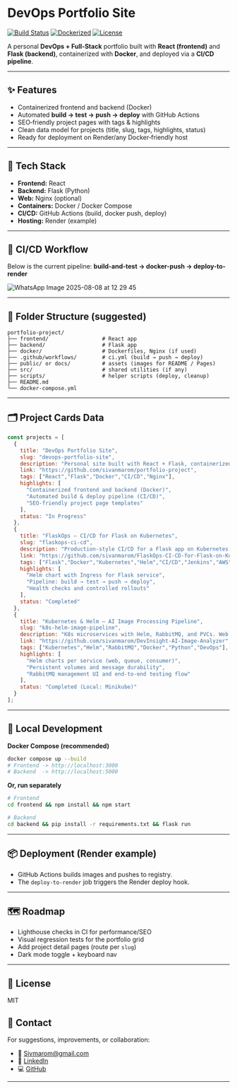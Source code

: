 # DevOps Portfolio Site

[![Build Status](https://img.shields.io/badge/CI-GitHub%20Actions-success)]()
[![Dockerized](https://img.shields.io/badge/Docker-multi--service-blue)]()
[![License](https://img.shields.io/badge/license-MIT-lightgrey)]()

A personal **DevOps + Full‑Stack** portfolio built with **React (frontend)** and **Flask (backend)**, containerized with **Docker**, and deployed via a **CI/CD pipeline**.

---

## ✨ Features
- Containerized frontend and backend (Docker)
- Automated **build → test → push → deploy** with GitHub Actions
- SEO‑friendly project pages with tags & highlights
- Clean data model for projects (title, slug, tags, highlights, status)
- Ready for deployment on Render/any Docker‑friendly host

---

## 🧰 Tech Stack
- **Frontend:** React
- **Backend:** Flask (Python)
- **Web:** Nginx (optional)
- **Containers:** Docker / Docker Compose
- **CI/CD:** GitHub Actions (build, docker push, deploy)
- **Hosting:** Render (example)

---

## 🚀 CI/CD Workflow

Below is the current pipeline: **build-and-test → docker-push → deploy-to-render**


![WhatsApp Image 2025-08-08 at 12 29 45](https://github.com/user-attachments/assets/c976ef9c-b6a7-4aa0-af3c-bdc6b7107ad3)



---

## 🧱 Folder Structure (suggested)
```text
portfolio-project/
├── frontend/                 # React app
├── backend/                  # Flask app
├── docker/                   # Dockerfiles, Nginx (if used)
├── .github/workflows/        # ci.yml (build → push → deploy)
├── public/ or docs/          # assets (images for README / Pages)
├── src/                      # shared utilities (if any)
├── scripts/                  # helper scripts (deploy, cleanup)
├── README.md
└── docker-compose.yml
```

---

## 🗂️ Project Cards Data

```js
const projects = [
  {
    title: "DevOps Portfolio Site",
    slug: "devops-portfolio-site",
    description: "Personal site built with React + Flask, containerized with Docker and deployed via CI/CD.",
    link: "https://github.com/sivanmarom/portfolio-project",
    tags: ["React","Flask","Docker","CI/CD","Nginx"],
    highlights: [
      "Containerized frontend and backend (Docker)",
      "Automated build & deploy pipeline (CI/CD)",
      "SEO-friendly project page templates"
    ],
    status: "In Progress"
  },
  {
    title: "FlaskOps – CI/CD for Flask on Kubernetes",
    slug: "flaskops-ci-cd",
    description: "Production-style CI/CD for a Flask app on Kubernetes (EKS) using Docker, Terraform, Helm, and Jenkins, with Prometheus/Grafana monitoring.",
    link: "https://github.com/sivanmarom/FlaskOps-CI-CD-for-Flask-on-Kubernetes",
    tags: ["Flask","Docker","Kubernetes","Helm","CI/CD","Jenkins","AWS","Terraform","Prometheus","Grafana"],
    highlights: [
      "Helm chart with Ingress for Flask service",
      "Pipeline: build → test → push → deploy",
      "Health checks and controlled rollouts"
    ],
    status: "Completed"
  },
  {
    title: "Kubernetes & Helm – AI Image Processing Pipeline",
    slug: "k8s-helm-image-pipeline",
    description: "K8s microservices with Helm, RabbitMQ, and PVCs. Web API → Queue → Consumer with E2E tests.",
    link: "https://github.com/sivanmarom/DevInsight-AI-Image-Analyzer",
    tags: ["Kubernetes","Helm","RabbitMQ","Docker","Python","DevOps"],
    highlights: [
      "Helm charts per service (web, queue, consumer)",
      "Persistent volumes and message durability",
      "RabbitMQ management UI and end-to-end testing flow"
    ],
    status: "Completed (Local: Minikube)"
  }
];
```

---

## 🧪 Local Development

**Docker Compose (recommended)**
```bash
docker compose up --build
# Frontend -> http://localhost:3000
# Backend  -> http://localhost:5000
```

**Or, run separately**
```bash
# Frontend
cd frontend && npm install && npm start

# Backend
cd backend && pip install -r requirements.txt && flask run
```

---

## 📦 Deployment (Render example)
- GitHub Actions builds images and pushes to registry.
- The `deploy-to-render` job triggers the Render deploy hook.

---

## 🗺️ Roadmap
- Lighthouse checks in CI for performance/SEO
- Visual regression tests for the portfolio grid
- Add project detail pages (route per `slug`)
- Dark mode toggle + keyboard nav

---

## 📄 License
MIT

## 💬 Contact

For suggestions, improvements, or collaboration:
- 📧 [Sivmarom@gmail.com](mailto:Sivmarom@gmail.com)
- 🔗 [LinkedIn](https://www.linkedin.com/in/sivan-marom/)
- 💻 [GitHub](https://github.com/sivanmarom)

---

